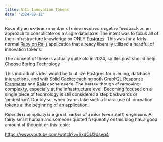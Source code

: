 ```yaml
---
title: Anti Innovation Tokens
date: '2024-09-12'
---
```


Recently an ex-team member of mine received negative feedback on an approach to consolidate on a single datastore.
The intent was to focus all of their infrastructure knowledge on ONLY [Postgres][pg].
This was for a fairly normal [Ruby on Rails][ror] application that already liberally utilized a handful of innovation tokens.

The concept of these is actually quite old in 2024, so this post should help: [Choose Boring Technology][cbt]

This individual's idea would be to utilize Postgres for queuing,
database interactions,
and with [Solid Cache][scache];
caching both [GraphQL Response Fragments][gfrag] and [Rails][ror] cache needs.
The heresy though of removing complexity, especially at the infrastructure level.
Becoming focused on a single piece of technology is still considered a step backwards or 'pedestrian'.
Doubly so, when teams take such a libaral use of innovation tokens at the beginning of an application.

Relentless simplicity is a great marker of senior (even staff) engineers.
A fairly smart human and someone quoted frequently on this blog has a good amount of thought on this topic:

https://www.youtube.com/watch?v=SxdOUGdseq4

[ror]: https://rubyonrails.org
[cbt]: https://mcfunley.com/choose-boring-technology
[scache]: https://github.com/rails/solid_cache
[gfrag]: https://github.com/DmitryTsepelev/graphql-ruby-fragment_cache
[pg]: https://www.postgresql.org
